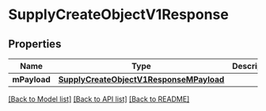 # SupplyCreateObjectV1Response

## Properties
Name | Type | Description | Notes
------------ | ------------- | ------------- | -------------
**mPayload** | [**SupplyCreateObjectV1ResponseMPayload**](SupplyCreateObjectV1ResponseMPayload.md) |  | 

[[Back to Model list]](../README.md#documentation-for-models) [[Back to API list]](../README.md#documentation-for-api-endpoints) [[Back to README]](../README.md)


